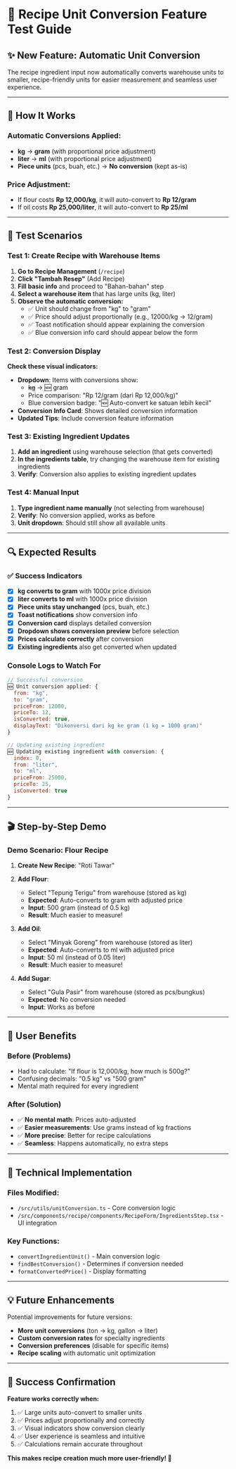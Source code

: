 # 🔄 Recipe Unit Conversion Feature Test Guide

## ✨ **New Feature: Automatic Unit Conversion**

The recipe ingredient input now automatically converts warehouse units to smaller, recipe-friendly units for easier measurement and seamless user experience.

---

## 🎯 **How It Works**

### **Automatic Conversions Applied:**
- **kg** → **gram** (with proportional price adjustment)
- **liter** → **ml** (with proportional price adjustment)
- **Piece units** (pcs, buah, etc.) → **No conversion** (kept as-is)

### **Price Adjustment:**
- If flour costs **Rp 12,000/kg**, it will auto-convert to **Rp 12/gram**
- If oil costs **Rp 25,000/liter**, it will auto-convert to **Rp 25/ml**

---

## 🧪 **Test Scenarios**

### **Test 1: Create Recipe with Warehouse Items**

1. **Go to Recipe Management** (`/recipe`)
2. **Click "Tambah Resep"** (Add Recipe)
3. **Fill basic info** and proceed to "Bahan-bahan" step
4. **Select a warehouse item** that has large units (kg, liter)
5. **Observe the automatic conversion:**
   - ✅ Unit should change from "kg" to "gram"
   - ✅ Price should adjust proportionally (e.g., 12000/kg → 12/gram)
   - ✅ Toast notification should appear explaining the conversion
   - ✅ Blue conversion info card should appear below the form

### **Test 2: Conversion Display**

**Check these visual indicators:**
- **Dropdown**: Items with conversions show:
  - ~~kg~~ → 🆕 gram
  - Price comparison: "Rp 12/gram (dari Rp 12,000/kg)"
  - Blue conversion badge: "🆕 Auto-convert ke satuan lebih kecil"
- **Conversion Info Card**: Shows detailed conversion information
- **Updated Tips**: Include conversion feature information

### **Test 3: Existing Ingredient Updates**

1. **Add an ingredient** using warehouse selection (that gets converted)
2. **In the ingredients table**, try changing the warehouse item for existing ingredients
3. **Verify**: Conversion also applies to existing ingredient updates

### **Test 4: Manual Input**

1. **Type ingredient name manually** (not selecting from warehouse)
2. **Verify**: No conversion applied, works as before
3. **Unit dropdown**: Should still show all available units

---

## 🔍 **Expected Results**

### **✅ Success Indicators**
- [x] **kg converts to gram** with 1000x price division
- [x] **liter converts to ml** with 1000x price division  
- [x] **Piece units stay unchanged** (pcs, buah, etc.)
- [x] **Toast notifications** show conversion info
- [x] **Conversion card** displays detailed conversion
- [x] **Dropdown shows conversion preview** before selection
- [x] **Prices calculate correctly** after conversion
- [x] **Existing ingredients** also get converted when updated

### **Console Logs to Watch For**
```javascript
// Successful conversion
🆕 Unit conversion applied: {
  from: "kg",
  to: "gram", 
  priceFrom: 12000,
  priceTo: 12,
  isConverted: true,
  displayText: "Dikonversi dari kg ke gram (1 kg = 1000 gram)"
}

// Updating existing ingredient
🆕 Updating existing ingredient with conversion: {
  index: 0,
  from: "liter",
  to: "ml",
  priceFrom: 25000,
  priceTo: 25,
  isConverted: true
}
```

---

## 🎬 **Step-by-Step Demo**

### **Demo Scenario: Flour Recipe**

1. **Create New Recipe**: "Roti Tawar"
2. **Add Flour**: 
   - Select "Tepung Terigu" from warehouse (stored as kg)
   - **Expected**: Auto-converts to gram with adjusted price
   - **Input**: 500 gram (instead of 0.5 kg)
   - **Result**: Much easier to measure!

3. **Add Oil**:
   - Select "Minyak Goreng" from warehouse (stored as liter)  
   - **Expected**: Auto-converts to ml with adjusted price
   - **Input**: 50 ml (instead of 0.05 liter)
   - **Result**: Much easier to measure!

4. **Add Sugar**:
   - Select "Gula Pasir" from warehouse (stored as pcs/bungkus)
   - **Expected**: No conversion needed
   - **Input**: Works as before

---

## 🚀 **User Benefits**

### **Before (Problems)**
- Had to calculate: "If flour is 12,000/kg, how much is 500g?"
- Confusing decimals: "0.5 kg" vs "500 gram"
- Mental math required for every ingredient

### **After (Solution)**
- ✅ **No mental math**: Prices auto-adjusted
- ✅ **Easier measurements**: Use grams instead of kg fractions
- ✅ **More precise**: Better for recipe calculations
- ✅ **Seamless**: Happens automatically, no extra steps

---

## 🔧 **Technical Implementation**

### **Files Modified:**
- `/src/utils/unitConversion.ts` - Core conversion logic
- `/src/components/recipe/components/RecipeForm/IngredientsStep.tsx` - UI integration

### **Key Functions:**
- `convertIngredientUnit()` - Main conversion logic
- `findBestConversion()` - Determines if conversion needed
- `formatConvertedPrice()` - Display formatting

---

## 💡 **Future Enhancements**

Potential improvements for future versions:
- **More unit conversions** (ton → kg, gallon → liter)
- **Custom conversion rates** for specialty ingredients  
- **Conversion preferences** (disable for specific items)
- **Recipe scaling** with automatic unit optimization

---

## 🎉 **Success Confirmation**

**Feature works correctly when:**
1. ✅ Large units auto-convert to smaller units
2. ✅ Prices adjust proportionally and correctly
3. ✅ Visual indicators show conversion clearly
4. ✅ User experience is seamless and intuitive
5. ✅ Calculations remain accurate throughout

**This makes recipe creation much more user-friendly! 🚀**